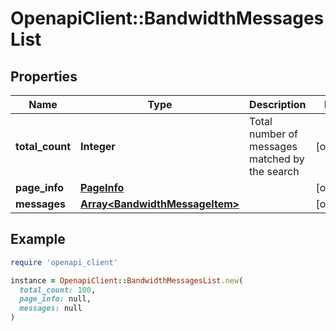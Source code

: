 # OpenapiClient::BandwidthMessagesList

## Properties

| Name | Type | Description | Notes |
| ---- | ---- | ----------- | ----- |
| **total_count** | **Integer** | Total number of messages matched by the search | [optional] |
| **page_info** | [**PageInfo**](PageInfo.md) |  | [optional] |
| **messages** | [**Array&lt;BandwidthMessageItem&gt;**](BandwidthMessageItem.md) |  | [optional] |

## Example

```ruby
require 'openapi_client'

instance = OpenapiClient::BandwidthMessagesList.new(
  total_count: 100,
  page_info: null,
  messages: null
)
```

